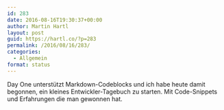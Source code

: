 ```yaml
---
id: 283
date: 2016-08-16T19:30:37+00:00
author: Martin Hartl
layout: post
guid: https://hartl.co/?p=283
permalink: /2016/08/16/283/
categories:
  - Allgemein
format: status
---
```

Day One unterstützt Markdown-Codeblocks und ich habe heute damit begonnen, ein kleines Entwickler-Tagebuch zu starten. Mit Code-Snippets und Erfahrungen die man gewonnen hat.